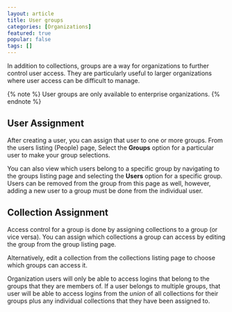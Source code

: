 ```yaml
---
layout: article
title: User groups
categories: [Organizations]
featured: true
popular: false
tags: []
---
```


In addition to collections, groups are a way for organizations to further control user access. They are particularly useful to larger organizations where user access can be difficult to manage.

{% note %}
User groups are only available to enterprise organizations.
{% endnote %}

## User Assignment

After creating a user, you can assign that user to one or more groups. From the users listing (People) page, Select the **Groups** option for a particular user to make your group selections.

You can also view which users belong to a specific group by navigating to the groups listing page and selecting the **Users** option for a specific group. Users can be removed from the group from this page as well, however, adding a new user to a group must be done from the individual user.

## Collection Assignment

Access control for a group is done by assigning collections to a group (or vice versa). You can assign which collections a group can access by editing the group from the group listing page.

Alternatively, edit a collection from the collections listing page to choose which groups can access it.

Organization users will only be able to access logins that belong to the groups that they are members of. If a user belongs to multiple groups, that user will be able to access logins from the _union_ of all collections for their groups plus any individual collections that they have been assigned to.
